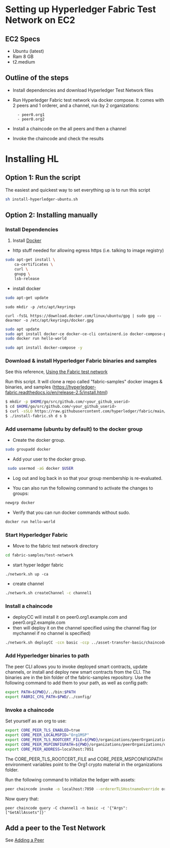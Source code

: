 # Setting up Hyperledger Fabric Test Network on EC2

## EC2 Specs
- Ubuntu (latest)
- Ram 8 GB
- t2.medium

## Outline of the steps

- Install dependencies and download Hyperledger Test Network files
- Run Hyperledger Fabric test network via docker compose. It comes with 2 peers and 1 orderer, and a channel, run by 2 organizations:

        - peer0.org1
        - peer0.org2


- Install a chaincode on the all peers and then a channel
- Invoke the chaincode and check the results

# Installing HL
## Option 1: Run the script 
The easiest and quickest way to set everything up is to run this script 
```bash
sh install-hyperledger-ubuntu.sh 
```

## Option 2: Installing manually

### Install Dependencies 

1. Install [Docker](https://docs.docker.com/get-docker/)

- http stuff needed for allowing egress https (i.e. talking to image registry)
```bash
sudo apt-get install \
    ca-certificates \
    curl \
    gnupg \
    lsb-release
```

- install docker

```bash
sudo apt-get update
```
```
sudo mkdir -p /etc/apt/keyrings
```
```
curl -fsSL https://download.docker.com/linux/ubuntu/gpg | sudo gpg --dearmor -o /etc/apt/keyrings/docker.gpg
```

```bash
sudo apt update
sudo apt install docker-ce docker-ce-cli containerd.io docker-compose-plugin -y
sudo docker run hello-world

sudo apt install docker-compose -y
```

### Download & install Hyperledger Fabric binaries and samples

See this reference, [Using the Fabric test network](https://hyperledger-fabric.readthedocs.io/en/release-2.5/test_network.html)

Run this script. It will clone a repo called "fabric-samples" docker images & binaries, and samples (https://hyperledger-fabric.readthedocs.io/en/release-2.5/install.html)

```bash
$ mkdir -p $HOME/go/src/github.com/<your_github_userid>
$ cd $HOME/go/src/github.com/<your_github_userid>
$ curl -sSLO https://raw.githubusercontent.com/hyperledger/fabric/main/scripts/install-fabric.sh && chmod +x install-fabric.sh
$ ./install-fabric.sh d s b
```

<!-- 2.4.7
```bash
curl -sSL https://raw.githubusercontent.com/hyperledger/fabric/main/scripts/bootstrap.sh | bash -s
``` -->

### Add username (ubuntu by default) to the docker group

- Create the docker group.

```bash
sudo groupadd docker
```

- Add your user to the docker group.

```bash
 sudo usermod -aG docker $USER
```

- Log out and log back in so that your group membership is re-evaluated.

- You can also run the following command to activate the changes to groups:

```bash
newgrp docker
```

- Verify that you can run docker commands without sudo.

``` bash
docker run hello-world
```

### Start Hyperledger Fabric
- Move to the fabric test network directory

```bash
cd fabric-samples/test-network
```

- start hyper ledger fabric 

```
./network.sh up -ca
```

- create channel

```bash 
./network.sh createChannel -c channel1
```

### Install a chaincode

- deployCC will install it on peer0.org1.example.com and peer0.org2.example.com 
- then will deploy it on the channel specified using the channel flag (or mychannel if no channel is specified)

```bash
./network.sh deployCC -ccn basic -ccp ../asset-transfer-basic/chaincode-go -ccl go -c channel1
```

### Add Hyperledger binaries to path

The peer CLI allows you to invoke deployed smart contracts, update channels, or install and deploy new smart contracts from the CLI. The binaries are in the bin folder of the fabric-samples repository. Use the following command to add them to your path, as well as config path:

```bash
export PATH=${PWD}/../bin:$PATH
export FABRIC_CFG_PATH=$PWD/../config/
```

### Invoke a chaincode 

Set yourself as an org to use:

```bash
export CORE_PEER_TLS_ENABLED=true
export CORE_PEER_LOCALMSPID="Org1MSP"
export CORE_PEER_TLS_ROOTCERT_FILE=${PWD}/organizations/peerOrganizations/org1.example.com/peers/peer0.org1.example.com/tls/ca.crt
export CORE_PEER_MSPCONFIGPATH=${PWD}/organizations/peerOrganizations/org1.example.com/users/Admin@org1.example.com/msp
export CORE_PEER_ADDRESS=localhost:7051
```

The CORE_PEER_TLS_ROOTCERT_FILE and CORE_PEER_MSPCONFIGPATH environment variables point to the Org1 crypto material in the organizations folder.

Run the following command to initialize the ledger with assets:

```bash
peer chaincode invoke -o localhost:7050 --ordererTLSHostnameOverride orderer.example.com --tls --cafile "${PWD}/organizations/ordererOrganizations/example.com/orderers/orderer.example.com/msp/tlscacerts/tlsca.example.com-cert.pem" -C channel1 -n basic --peerAddresses localhost:7051 --tlsRootCertFiles "${PWD}/organizations/peerOrganizations/org1.example.com/peers/peer0.org1.example.com/tls/ca.crt" --peerAddresses localhost:9051 --tlsRootCertFiles "${PWD}/organizations/peerOrganizations/org2.example.com/peers/peer0.org2.example.com/tls/ca.crt" -c '{"function":"InitLedger","Args":[]}'
```

Now query that:

```
peer chaincode query -C channel1 -n basic -c '{"Args":["GetAllAssets"]}'
```

## Add a peer to the Test Network

See [Adding a Peer](add-peer/README.md)
